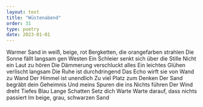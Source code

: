 ```yaml
---
layout: text
title: "Wüstenabend"
order: 31
type: poetry
date: 2023-01-01
---
```


Warmer Sand in weiß, beige, rot
Bergketten, die orangefarben strahlen
Die Sonne fällt langsam gen Westen
Ein Schleier senkt sich über die Stille
Nicht ein Laut zu hören
Die Dämmerung verschluckt alles
Ein leichtes Glühen verlischt langsam
Die Ruhe ist durchdringend
Das Echo wirft sie von Wand zu Wand
Der Himmel ist unendlich
Zu viel Platz zum Denken
Der Sand begräbt dein Geheimnis
Und meins
Spuren die ins Nichts führen
Der Wind dreht
Tiefes Blau 
Lange Schatten
Setz dich
Warte
Warte darauf, dass nichts passiert
Im beige, grau, schwarzen Sand
